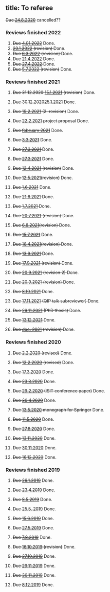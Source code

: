title: To referee
---

 


<del>Due [24.8.2020](REF_khrennikov2020)</del> cancelled??


### Reviews finished 2022



1. <del> Due [4.01.2022](REF_cree2021)</del> Done.    
1. <del> [20.1.2022](REF_faulkner2021) (revision)  </del> Done.    
1. <del> Due [6.3.2022](REF_carbone2021) (revision) </del> Done.
1. <del> Due [21.4.2022](REF_ramos2022) </del> Done.
1. <del> Due [27.4.2022](REF_xiao2022) </del> Done.
1. <del> Due [5.7.2022](REF_ramos2022) (revision)</del> Done.




### Reviews finished 2021


1. <del>Due  31.12.2020 [15.1.2021](REF_haapasalo2020a) (revision)</del> Done.

1. <del> Due 30.12.2020[25.1.2021](REF_gao2020)</del> Done.

1. <del>Due [19.2.2021](REF_haapasalo2020a) (2. revision)</del> Done.

1. <del>Due [22.2.2021](REF_huber2021) project proposal</del> Done.

1. <del> Due [february 2021](REF_chehade2021)</del> Done.

1. <del> Due [3.3.2021](REF_hollands2021)</del> Done.

1. <del> Due [27.3.2021](REF_regula2021) </del> Done.

1. <del>Due [27.3.2021](REF_hatano2021)</del> Done.    

1. <del> Due [12.4.2021](REF_plosker2020) (revision)</del> Done.

1.  <del>Due [12.5.2021](REF_hollands2021)(revision)</del> Done.

1. <del> Due [1.6.2021](REF_beneduci2021)</del> Done. 

1. <del> Due [21.6.2021](REF_duarte2021)   </del> Done.

1. <del>Due [1.7.2021](REF_nakahira2021)   </del> Done.

1. <del>Due [20.7.2021](REF_gao2020) (revision) </del> Done. 

1. <del>Due [6.8.2021](REF_regula2021)(revision) </del> Done.

1. <del> Due [15.7.2021](REF_kim2021)</del> Done.

1. <del> Due [16.4.2021](REF_hatano2021)(revision)   </del> Done.  

1. <del> Due [13.9.2021](REF_zhang2021)    </del> Done.

1. <del> Due [17.9.2021](REF_duarte2021) (revision)  </del> Done.

1. <del> Due [20.9.2021](REF_hollands2021) (revision 2) </del> Done.

1. <del> Due [20.9.2021](REF_nakahira2021) (revision) </del> Done.

1. <del> Due [8.10.2021](REF_carbone2021) </del> Done.    

1. <del>Due [17.11.2021](REF_lami2021) (QIP talk subreviewer) </del> Done.

1. <del>Due [29.11.2021](REF_girotti2021) (PhD thesis)  </del> Done.

1. <del>  Due [13.12.2021](REF_faulkner2021) </del> Done. 

1. <del>  Due [dec. 2021](REF_beneduci2021) (revision) </del> Done.

### Reviews finished 2020


1. <del>Due [2.2.2020](REF_podsedkowska2019) (revised)</del>  Done.

1. <del>Due [12.2.2020](REF_dallarno2019) (revised)</del>  Done.

1. <del>Due [17.3.2020](REF_bullock2020)</del>  Done.

1. <del>Due [23.3.2020](REF_haapasalo2020)</del>  Done.

1. <del>Due [29.2.2020](REF_coll2020) (ISIT conference paper)</del> Done.

1. <del>Due [30.4.2020](REF_chakraborty2020)</del>  Done.

1. <del>Due [13.5.2020](REF_hiai2020) monograph for Springer</del> Done.

1. <del>Due [11.5.2020](REF_brasil2020)</del> Done.

1. <del>Due [27.8.2020](REF_chakraborty2020)</del> Done.

1. <del> Due [13.11.2020](REF_haapasalo2020a)</del> Done.

1. <del> Due [30.11.2020](REF_plosker2020)</del> Done.

1. <del> Due [16.12.2020](REF_qi2020)</del> Done.


### Reviews finished 2019


1. <del>Due [26.1.2019](REF_gour2019)</del> Done.

1. <del>Due [23.4.2019](REF_molnar2019)</del> Done.

2. <del>Due [8.5.2019](REF_labuschagne2019)</del> Done.

3. <del>Due [25.5. 2019](REF_haapasalo2019)</del> Done.

4. <del>Due [15.6.2019](REF_aray2019)</del>  Done.

5. <del>Due [27.5.2019](REF_gzyl2019)</del> Done.

6. <del>Due [7.8.2019](REF_carlen2019)</del> Done.

7. <del>Due [16.10.2019](REF_carlen2019) (revision)</del>  Done.

8. <del>Due [27.10.2019](REF_shahbazi2019)</del> Done.

9. <del>Due [29.11.2019](REF_dallarno2019)</del> Done.
 
9. <del>Due [30.11.2019](REF_pitrik2019)</del> Done.

10. <del>Due [8.12.2019](REF_podsedkowska2019)</del> Done.
 
